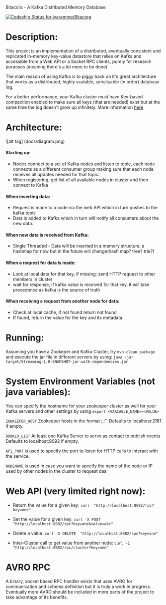 Bitacora - A Kafka Distributed Memory Database 

[ ![Codeship Status for ivaramme/Bitacora](https://codeship.com/projects/af715930-26b3-0133-0bf7-42218616331f/status?branch=master)](https://codeship.com/projects/97183)

# Description:

This project is an implementation of a distributed, eventually consistent and replicated in-memory key-value datastore that relies on Kafka and accessible from a Web API or a Socket RPC clients, purely for research purposes (meaning there's a lot more to be done)

The main reason of using Kafka is to piggy back on it's great architecture that works as a distributed, highly scalable, serializable (in order) database log.

For a better performance, your Kafka cluster must have Key-based compaction enabled to make sure all keys (that are needed) exist but at the same time the log doesn't grow up infinitely. More information [here](https://cwiki.apache.org/confluence/display/KAFKA/Log+Compaction)

# Architecture:

![alt tag] (docs/diagram.png)

#### Starting up:
- Nodes connect to a set of Kafka nodes and listen to topic, each node connects as a different consumer group making sure that each node receives all updates needed for that topic.
- When registering, get list of all available nodes in cluster and then connect to Kafka

#### When inserting data:
- Request is made to a node via the web API which in turn pushes to the kafka topic
- Data is added to Kafka which in turn will notify all consumers about the new data.

#### When new data is received from Kafka:
- Single Threaded - Data will be inserted in a memory structure, a hashmap for now but in the future will change(hash map? tree? trie?)

#### When a request for data is made:
- Look at local data for that key, if missing: send HTTP request to other members in cluster
- wait for response, if kafka value is received for that key, it will take precedence as kafka is the source of truth

#### When receiving a request from another node for data:
- Check at local cache, if not found return not found
- If found, return the value for the key and its metadata.

# Running:

Assuming you have a Zookeper and Kafka Cluster, try `mvn clean package` and execute the jar file in different servers by using: `java -jar target/Streaming-1.0-SNAPSHOT-jar-with-dependencies.jar`

# System Environment Variables (not java variables):

You can specify the hostname for your zookeeper cluster as well for your Kafka servers and other settings by using `export <VARIABLE_NAME>=<VALUE>`

`ZOOKEEPER_HOST` Zookeeper hosts in the format <host1>:<port1>,<host2>:<port2>". Defaults to localhost:2181 if empty.

`BROKER_LIST` At least one Kafka Server to serve as contact to publish events Defaults to localhost:9092 if empty.

`API_PORT` is used to specify the port to listen for HTTP calls to interact with the service.

`NODENAME` is used in case you want to specify the name of the node or IP used by other nodes in the cluster to request daa

# Web API (very limited right now):

- Return the value for a given key: `curl  "http://localhost:8082/rpc?key=one"`

- Set the value for a given key: `curl -X POST  "http://localhost:8082/rpc?key=one&value=abc"`

- Delete a value: `curl -X DELETE  "http://localhost:8082/rpc?key=one"`

- Inter-Cluster call to get value from another node: `curl -I "http://localhost:8082/rpc/cluster?key=one"`

# AVRO RPC

A binary, socket based RPC handler exists that uses AVRO for communication and schema definition but it is truly a work in progress. Eventually more AVRO should be included in more parts of the project to take advantage of its benefits.
